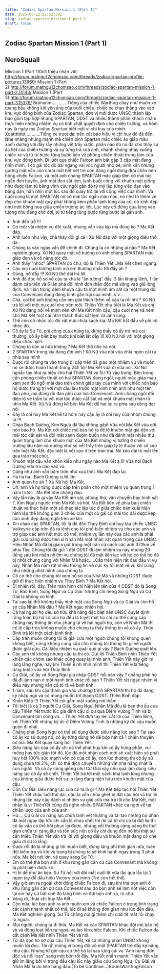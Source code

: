 ```yaml
---
title: "Zodiac Spartan Mission 1 (Part 1)"
date: 2025-06-12T12:52:58Z
slug: zodiac-spartan-mission-1-part-1
draft: false
---
```


## Zodiac Spartan Mission 1 (Part 1)

## NeroSquall

Mission 1 (Part 1)Giới thiệu nhân vật: http://forum.matngu12chomsao.com/threads/zodiac-spartan-profile-pictures.13669/
Mission 1 (Part 2):http://forum.matngu12chomsao.com/threads/zodiac-spartan-mission-1-part-2.14143/
Mission 1 (Part 3):http://forum.matngu12chomsao.com/threads/zodiac-spartan-mission-1-part-3.15376/
Brừmmm…………
Tiếng của chiếc Warthog chạy như muốn xe toang bầu không khí yên ắng của buổi chiều, chiếc xe chạy thằng vào vào khu vực đóng binh của Zodiac Spartan, đơn vị mới được UNSC thành lập bao gồm tập hợp nhưng SPARTAN, ODST và nhiều thành phần khách nhằm thực hiện những nhiệm vụ có tinh chất quyết định cho chiến trường, và hôm nay là ngày mà Zodiac Spartan biết mặt vị chỉ huy của mình.
Xoạttttttttt…………Tiếng xe trượt dài trên cát báo hiệu vị chỉ huy đó đã đến. Nhẹ nhàng nhưng mạnh mẽ chiến binh Spartan mặc chiếc áo giáp màu xanh dương với đầy rẫy những vết trầy xước, phần nào đó nó đã cho thấy sự ác liệt của chiến trường và sự từng trả của anh, nhanh chóng nhảy xuống chiếc xe và từ từ bước từng bước tiến về phòng chiến thuật trung tâm của khu vực đóng binh.
Đi lướt qua chiếc Falcon anh bắt gặp 3 cặp mắt đang nhìn mình, 1 cô gái tóc đỏ dài ngang vai vóc người nhỏ bé, xinh xắn nhưng gương mặt vẫn còn chưa mất hết nét trẻ con đang ngồi đong đưa chân bên hông chiếc Falcon, và một anh chàng SPARTAN mặc giáp đen có mái tóc ngắn đen huyền, ánh mắt đen sắt lẻm, lạnh buốt công với khuôn mặt giống như được làm từ băng vĩnh cửu ngồi gần đó tỷ mỷ lắp từng
viên đạn vào băng đạn, hắn nhìn một lúc sau đó quay trở lại với công việc của mình. Và cuối cùng là một SPARTAN nữ có mái tóc ngắn màu nâu, nó như tô thêm vẻ đẹp cho khuôn mặt quý phái không kém phần lạnh lùng của cô, cô xinh đẹp như một bông hoa giữa chiến trường ác liệt. Lúc nãy cô đứng dựa lưng vào tường như đang chờ đợi, từ từ tiếng từng bước từng bước lại gần anh.
- Anh đến trễ !!!
- Có một vài nhiệm vụ đột xuất, nhưng vẫn vừa kịp mà đúng ko ? Ma Kết đáp.
- Anh luôn như vậy, chả thay đổi gì cả ! Xử Nữ đáp với một giọng điệu thở dài.
- Chúng ta vào ngay vấn đề chính đi. Chúng ta có những ai nào ? Ma Kết nghiêm giọng.
Xữ Nữ quay mặt về hướng có anh chàng SPARTAN mặc giáp đen và cô nàng tóc đỏ.
- Anh thấy “nhóc” SPARTAN đó chứ, đó là Thiên Yết…Ma Kết chen ngang.
- Cậu em nuôi bướng bỉnh mà em thường nhắc tới đấy àh ?
- Đúng, nó đấy !!! Xữ Nữ thở dài trả lời
- Anh đã đọc hồ sơ về cậu ta khá là “ấn tượng” đấy. 3 lần kháng lệnh, 1 lần đánh câp trên và 6 lần phá đội hình đơn thân độc mã xông vào giữ lòng địch. Và 1 lần trong đêm khuya cậu ta một mình ám sát cả một trung đội của Convenant đang đóng binh gần trại của mình..v.v…
- Chà, coi bộ anh không cần em giải thích thêm về cậu ta rồi nhỉ ? Xử Nữ trả lời với một nụ cười nhẹ trên môi.
Thiên Yết như biết là Ma Kết và chị Xử Nữ đang nói về mình nên khi Ma Kết nhìn cậu, cậu cười nhẹ và ném cho Ma Kết một cái nhìn thách thức sắt lẹm và lạnh lùng.
- Thế còn cô nhóc tóc đỏ vắt mũi chưa sạch kia. Ma Kết hất đầu về phí cô nhóc đó.
- Cô ấy là Sư Tử, phi công của chúng ta, đừng thấy cô ấy trẻ mà coi thường, cô ấy biết bay trước khi biết lật đấy !!! Xữ Nữ nói với một giọng điệu chăc nịch.
- Chúng ta còn ai nữa không ? Ma Kết thở nhẹ và nói.
- 2 SPARTAN trong kia đang đợi anh ! Xử Nữ vừa nói vửa chĩa ngón cái ra phía sau mình
- Được rồi chúng ta vào trong đi cấp trên đã giao một nhiệm vụ và muốn nó sẽ được hoàn thành trong 24h tới! Ma Kết vừa đi vừa nói.
Xử Nữ ngoắc tay như ra hiệu cho hai Thiên Yết và Sư Tử vào trong. Bên trong căn phòng chiến thuật có hai SPARTAN đang ngồi, người mặc giáp màu xám xen đỏ ngồi mài dao trên chính giáp tay của mình với chiếc nón bảo hộ được trang trí với một đầu lâu trườc mặt kính nhìn anh như một tên đao phủ, mà đúng rồi đao phủ của loài Convenant. Anh chàng ngồi đối diện lộ vẻ trầm tư với mái tóc được cắt sát và một khuôn mặt nhân từ nhìn Ma Kết.
Xử Nữ đứng kế bên Ma Kết để hai tai ra phía sau dỏng dạt nói
- Đây là chỉ huy Ma Kết kể từ hôm nay cậu ấy là chỉ huy của nhóm chúng ta !!!.
- Chào Bạch Dương, Kim Ngưu đã lâu không găp! Vừa nói Ma Kết vừa cởi nón bảo hộ.
Ma Kết cới chiếc mũ bảo hộ ra để lộ khuôn mặt già dặn với mái tóc cắt sát và đôi mắt xanh đượm buồn như đã đánh mất nhiều thứ quan trọng làm cho khuôn mặt của Ma Kết những vị tướng ở chiến trường lâu năm và dường như số vết trầy trên giáp tỷ lệ thuận với số sẹo trên mặt Ma Kết, đặc biệt là vết sẹo ở trên trán trái. Nó kéo dài từ mắt lên qua trán một chút.
- Khuôn mặt cậu vẫn khốn kiếp như ngày nào Ma Kết ạ !!! Vừa nói Bạch Dương vừa tra dao vào vỏ.
- Cũng như anh vẫn bặm trơn như xưa thôi. Ma Kết đáp lại.
- Ha ha ha…Bạch Dương cười lớn
- Anh quen họ àh ? Xủ Nữ hỏi Ma Kết.
- Ùh, anh và họ từng được cấp trên phân cho một nhiệm vụ quan trọng 1 năm trước . Ma Kết nhẹ nhàng đáp.
- Vậy lần này là gì vậy Ma Kết ám sát, phòng thủ, vận chuyển hay trinh sát ?. Kim Ngưu ngước nhìn Ma Kết và hỏi.
Ma Kết tiến về phía bàn chiến thuật và thưc hiện một số thao tác lập tức ở giữa chiếc bàn xuất hiện hình lập thể không gian 3 chiều của một cô gái có mái tóc dài được kẹp cao xinh đẹp đang ngồi trên xe lăn.
- Xin chào các SPARTAN, tôi là đô đốc Thủy Bình chỉ huy tàu chiến UNSC Valkeyrie cấp trên đã ra lệnh cho tôi phổ biến nhiệm vụ cho các anh và trợ giúp các anh hết mức có thể, nhiệm vụ lần này của các anh là phải giải cứu bằng được tiến sĩ Nhân Mã một nhân vật quan trọng của UNSC. Hiện Nhân Mã đã bị giam giữ trong một căn cứ cách các anh 372km về phía Tây. Chúng tôi đã gửi 1 đội ODST đi làm nhiệm vụ này nhưng 20 tiếng sau khi nhận nhiệm vụ chúng tôi đã mất liên lạc với họ có thể họ đã bị nhốt chung cùng với Nhân Mã hoặc…..Cấp trên hiện rất đau đầu vì vụ này, Nhân Mã nắm rất nhiều thông tin về cực kỳ tối mất về vũ khí cũng như những phát mình của chúng ta.
- Cô có thể cho chúng tôi xem hồ sơ của Nhâ Mã và những ODST được gửi đi thực hiện nhiệm vụ Thủy Bình ? Ma Kết hỏi.
- Dĩ nhiên rồi, đây.
Trên màn hình chỉ hiện lên tên của 4 ODST đó là Song Tử, Bảo Bình, Song Ngư và Cự Giải. Nhưng chỉ riêng Song Ngư và Cự Giải là không có hình.
- Tại sao lại thể không thấy hình mặt của Song Ngư và cự Giải và còn hồ sơ của Nhân Mã đâu ? Ma Kết ngạc nhiên hỏi.
- Cả hai người họ đều sở hửu khả năng đặc biệt nên UNSC quyêt định rằng toàn bộ hồ sơ của họ đều là tuyệt mật họ chỉ có thể cung cấp chừng này thông tin cho chúng ta về hai người họ, còn về Nhân Mã thì có lẽ cấp trên không muốn cho chúng ta thấy thông tin về cô ấy. Thủy Binh trả lời một cách bình tĩnh.
- Cấp trên muốn chúng tôi đi giải cứu một người chúng tôi không quen không biết, cũng không cung cấp cho chúng tôi thông tin gì về ngưởi được giải cứu. Cái kiểu nhiệm vụ quái quỷ gì vậy ? Bạch Dương quát lên.
- Các anh thì không nhưng cậu ta thì có. Dứt lời Thiên Bình nhìn Thiên Yết khiến các chòm sao khác cũng quay lại nhìn anh.
Thiên Yết nãy giờ im lặng lắng nghe, nay khi Thiên Bình nhìn mình thì Thiên Yết vừa tiếng từng bước vừa hỏi Thủy Bình.
- Cự Giải, cô ấy và Song Ngư gia nhập ODST hồi nào vậy ? chẳng phải họ đã đi lánh nạn ở một hành tinh khác rồi sao ? Thiên Yết rất ngạc nhiên vì điều này nhưng vẫn cố tỏ rả vẻ bình tĩnh.
- 1 năm, sau khi cậu tham gia vào chương trình SPARTAN thì họ đã đang ký nhập ngũ và có mong muốn trở thành ODST. Thiên Bình đáp.
- Khốn Kiếp !!! Thiên Yết cúi gầm mặt xuống nói thầm.
- Tôi biết là cả 3 người Cự Giải, Song Ngư, Nhân Mã đều là bạn thơ ấu của cậu Thiên Yết trước lúc gia đình cậu di cư qua Diêm Vương Tinh và bị Convenant tấn công và….
Thiên Yết đưa tay lên cắt lới của Thiên Bính, với Thiên Yết những ký ức ở Diêm Vương Tinh là những ký ức cậu muốn quên đi nhât.
- Chẳng phải Song Ngư có thể sử dụng được siêu năng lực sao ? Tại sao cô ấy ko sử dụng nó, cô ấy từng dùng nó để bóp nát cả 1 chiến thuyền cơ mà. Ma Kết quay sang hỏi Thiên Yết.
- Siêu năng lực của cô ấy chỉ có thể phát huy khi cô ấy hứng phấn, vui mừng hay tức giận tột độ, lúc đó một nhân cách mới sẽ xuất hiện và phát huy hết 100% sức mạnh vốn có của cô ấy, còn lúc thường thì cô ấy sử dụng chưa tới 2%, chỉ có thể dịch chuyển những vật nhẹ nặng nhất là con người. Và cô ấy cũng giống như Cư Giải vậy nếu quá lạm dụng siêu năng lực cô ấy sẽ chết. Thiên Yết trả lời một cách khá lạnh lùng nhưng cũa không giấu được hết sự lo lắng đang hiện hữu trên khuôn mặt của cậu.
- Còn Cự Giải siêu năng lực của cô ta là gì ?.Ma Kết tiếp tục hỏi Thiên Yết.
Thiên Yết chậc lưỡi thở dài, cậu ta vốn chúa ghét bị đặt câu hỏi và trả lời nhưng lần này cậu đành vì nhiệm vụ giải cứu mà trả lời cho Ma Kết, một phần là vì ThiênYết cũng đã nghe nhiều SPARTAN khác ca ngợi về tai chiến lược của anh của anh
- Hừ…, Cự Giải có năng lực chữa lành vết thương và tái tạo nhưng bộ phận đã mất ngay lập tức chỉ cần là chưa chết thì dù cả tứ chi có bị đứt lìa thì cô ấy vẫn có thể hồi phục lại được, nhưng vết thương càng nặng thì thời gian chữa trị càng lâu và tốn sức nên cô ấy chỉ dùng đến nó khi thật sư cần thiết. Thiên Yết vẫn trả lời với giọng điệu và khuôn mặt đang cố che giấu đi sư lo lắng.
- Được rồi đó là những gì tôi muốn biết, đừng lãng phí thời gian nữa, toàn đội kiểm tra vũ khí và trang bị chúng ta sẽ khởi hành ngay trong 3 phút nữa. Ma kết nói lớn, và quay sang Sư Tử.
- Em có thể thả bọn anh ở khu rừng gần căn cứ của Convenant mà không bị phát hiện được ko.
- Hi hi dễ như ăn kẹo. Sư Tử nói với đôi mắt cười tít vừa lắc qua lắc lại 2 ngón tay để dấu hiệu Victory của mình (Trẻ con hết thể).
- Vậy giờ em ra ngoài khởi động chiếc Falcon đi, sau khi thả bọn anh ở khu rừng gần căn cứ của Convenat sau đó bọn anh sẽ làm nốt việc còn lại em hãy cứ bật chế độ tàng hình và đợi bọn anh ra, rõ chứ.
- Vâng rõ, thưa chỉ huy Ma Kết.
- Còn nữa, lúc bọn anh ra anh muốn em và chiếc Falcon ở trong tình trạng cất cánh nhanh nhất có thể, lúc đi sẽ không đơn gian như lúc đến đâu. Ma Kết nghiêm giọng.
Sư Tử chẳng nói gì thêm chỉ cười tít mắt rồi chạy ra ngoài.
- Mọi người, chúng ta đí thôi. Ma Kết và các SPARTAN khác đội mũ bảo hộ và và động loạt tiến ra ngoài và lao lên chiêc Falcon.
Khi chiếc Falcon đa cất cánh Ma Kết nhìn Thiên Yết và nói.
- Tôi đã đọc hồ sơ của cậu Thiên Yết, kể cả những phần UNSC không muốn tôi đọc. Tôi rất mừng vì trong đội có một SPARTAN trẻ đầy kỹ năng như cậu. Nhưng từ giờ cậu có thể bỏ lại sau lưng cái vụ “Anh hùng đơn độc và nổi loạn” sang một bên rồi đấy. Ma Kết nhấn mạnh.
Thiên Yết vẫn giữ im lặng bởi vì trong đầu cậu lúc này giảiu cứu Song Ngư, Cư Giải và Nhân Mã là ưu tiên hàng đầu.(To be Continue…)BounsWarthogFalcon